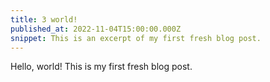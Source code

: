 ```yaml
---
title: 3 world!
published_at: 2022-11-04T15:00:00.000Z
snippet: This is an excerpt of my first fresh blog post.
---
```


Hello, world! This is my first fresh blog post.

